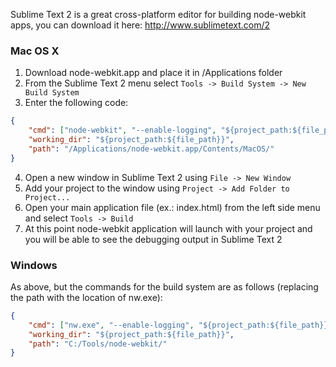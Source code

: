 Sublime Text 2 is a great cross-platform editor for building node-webkit apps, you can download it here: http://www.sublimetext.com/2

### Mac OS X

1. Download node-webkit.app and place it in /Applications folder
2. From the Sublime Text 2 menu select `Tools -> Build System -> New Build System`
3. Enter the following code:

````json
{
    "cmd": ["node-webkit", "--enable-logging", "${project_path:${file_path}}"],
    "working_dir": "${project_path:${file_path}}",
    "path": "/Applications/node-webkit.app/Contents/MacOS/"
}
````

4. Open a new window in Sublime Text 2 using `File -> New Window`
5. Add your project to the window using `Project -> Add Folder to Project...`
6. Open your main application file (ex.: index.html) from the left side menu and select `Tools -> Build`
7. At this point node-webkit application will launch with your project and you will be able to see the debugging output in Sublime Text 2

### Windows
As above, but the commands for the build system are as follows (replacing the path with the location of nw.exe):

````json
{
    "cmd": ["nw.exe", "--enable-logging", "${project_path:${file_path}}"],
    "working_dir": "${project_path:${file_path}}",
    "path": "C:/Tools/node-webkit/"
}
````
